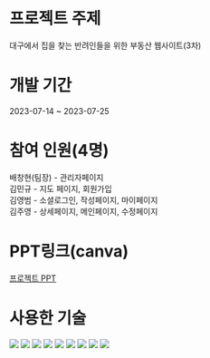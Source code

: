 # 프로젝트 주제
대구에서 집을 찾는 반려인들을 위한 부동산 웹사이트(3차)

# 개발 기간
2023-07-14 ~ 2023-07-25

# 참여 인원(4명)
배창현(팀장) - 관리자페이지 <br>
김민규 - 지도 페이지, 회원가입 <br>
김영범 - 소셜로그인, 작성페이지, 마이페이지 <br>
김주영 - 상세페이지, 메인페이지, 수정페이지<br>

# PPT링크(canva)
[프로젝트 PPT](https://www.canva.com/design/DAFpsV-fIWc/jNXSifmtcsJXfjdP4QiEjg/edit?utm_content=DAFpsV-fIWc&utm_campaign=designshare&utm_medium=link2&utm_source=sharebutton)

# 사용한 기술
<img src="https://img.shields.io/badge/Visual Studio Code-007ACC?style=flat-square&logo=Visual Studio Code&logoColor=white"/>
<img src="https://img.shields.io/badge/Laravel-v9-orange?style=flat-square&logo=laravel&logoColor=white">
<img src="https://img.shields.io/npm/v/bootstrap?color=563d7c&label=Bootstrap&style=flat-square">
<img src="https://img.shields.io/npm/v/vue?color=4fc08d&label=Vue.js&style=flat-square">
<img src="https://img.shields.io/badge/PHP-777BB4?style=flat-square&logo=php&logoColor=white"/>
<img src="https://img.shields.io/badge/MariaDB-003545?style=flat-square&logo=mariaDB&logoColor=white"/>
<img src="https://img.shields.io/badge/HTML5-E34F26?style=flat-square&logo=html5&logoColor=white"/>
<img src="https://img.shields.io/badge/CSS3-1572B6?style=flat-square&logo=css3&logoColor=white"/>
<img src="https://img.shields.io/badge/javascript-F7DF1E?style=for-the-badge&logo=javascript&logoColor=black">

